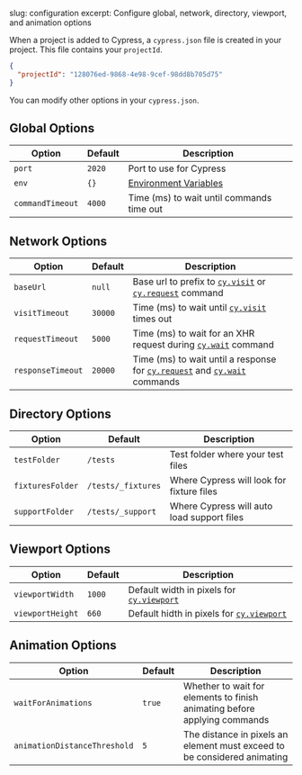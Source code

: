 slug: configuration
excerpt: Configure global, network, directory, viewport, and animation options

When a project is added to Cypress, a `cypress.json` file is created in your project. This file contains your `projectId`.

```json
{
  "projectId": "128076ed-9868-4e98-9cef-98dd8b705d75"
}
```

You can modify other options in your `cypress.json`.

## Global Options

Option | Default | Description
----- | ---- | ----
`port` | `2020` | Port to use for Cypress
`env` | `{}` | [Environment Variables](http://on.cypress.io/guides/environment-variables)
`commandTimeout` | `4000` | Time (ms) to wait until commands time out

## Network Options

Option | Default | Description
----- | ---- | ----
`baseUrl` | `null` | Base url to prefix to [`cy.visit`](http://on.cypress.io/api/visit) or [`cy.request`](http://on.cypress.io/api/request) command
`visitTimeout` | `30000` | Time (ms) to wait until [`cy.visit`](http://on.cypress.io/api/visit) times out
`requestTimeout` | `5000` | Time (ms) to wait for an XHR request during [`cy.wait`](wait) command
`responseTimeout` | `20000` | Time (ms) to wait until a response for [`cy.request`](request) and [`cy.wait`](http://on.cypress.io/api/wait) commands

## Directory Options

Option | Default | Description
----- | ---- | ----
`testFolder` | `/tests` | Test folder where your test files
`fixturesFolder` | `/tests/_fixtures` | Where Cypress will look for fixture files
`supportFolder` | `/tests/_support` | Where Cypress will auto load support files

## Viewport Options

Option | Default | Description
----- | ---- | ----
`viewportWidth` | `1000` | Default width in pixels for [`cy.viewport`](http://on.cypress.io/api/viewport)
`viewportHeight` | `660` | Default hidth in pixels for  [`cy.viewport`](http://on.cypress.io/api/viewport)

## Animation Options

Option | Default | Description
----- | ---- | ----
`waitForAnimations` | `true` | Whether to wait for elements to finish animating before applying commands
`animationDistanceThreshold` | `5` | The distance in pixels an element must exceed to be considered animating
